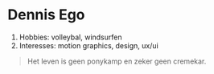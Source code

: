 # Dennis Ego
1. Hobbies: volleybal, windsurfen
2. Interesses: motion graphics, design, ux/ui
> Het leven is geen ponykamp en zeker geen cremekar.